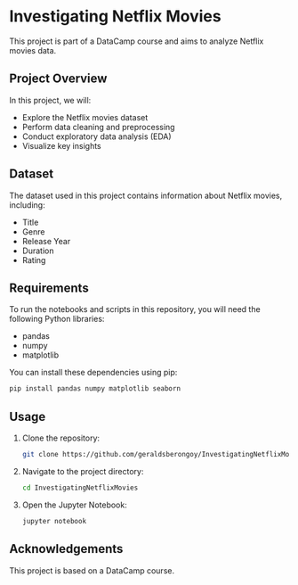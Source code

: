 # Investigating Netflix Movies

This project is part of a DataCamp course and aims to analyze Netflix movies data.

## Project Overview

In this project, we will:
- Explore the Netflix movies dataset
- Perform data cleaning and preprocessing
- Conduct exploratory data analysis (EDA)
- Visualize key insights

## Dataset

The dataset used in this project contains information about Netflix movies, including:
- Title
- Genre
- Release Year
- Duration
- Rating

## Requirements

To run the notebooks and scripts in this repository, you will need the following Python libraries:
- pandas
- numpy
- matplotlib

You can install these dependencies using pip:

```bash
pip install pandas numpy matplotlib seaborn
```

## Usage

1. Clone the repository:
    ```bash
    git clone https://github.com/geraldsberongoy/InvestigatingNetflixMovies.git
    ```
2. Navigate to the project directory:
    ```bash
    cd InvestigatingNetflixMovies
    ```
3. Open the Jupyter Notebook:
    ```bash
    jupyter notebook
    ```

## Acknowledgements

This project is based on a DataCamp course.

